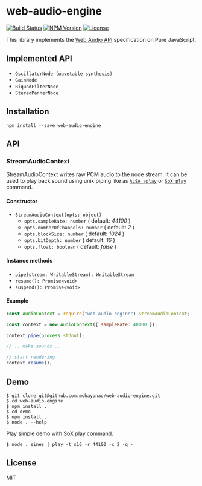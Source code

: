 # web-audio-engine
[![Build Status](http://img.shields.io/travis/mohayonao/web-audio-engine.svg?style=flat-square)](https://travis-ci.org/mohayonao/web-audio-engine)
[![NPM Version](http://img.shields.io/npm/v/web-audio-engine.svg?style=flat-square)](https://www.npmjs.org/package/web-audio-engine)
[![License](http://img.shields.io/badge/license-MIT-brightgreen.svg?style=flat-square)](http://mohayonao.mit-license.org/)

This library implements the [Web Audio API](https://www.w3.org/TR/webaudio/) specification on Pure JavaScript.

## Implemented API

- `OscillatorNode (wavetable synthesis)`
- `GainNode`
- `BiquadFilterNode`
- `StereoPannerNode`

## Installation

```
npm install --save web-audio-engine
```

## API

### StreamAudioContext

StreamAudioContext writes raw PCM audio to the node stream. It can be used to play back sound using unix piping like as [`ALSA aplay`](http://alsa.opensrc.org/Aplay) or [`SoX play`](http://sox.sourceforge.net/) command.

#### Constructor
- `StreamAudioContext(opts: object)`
  - `opts.sampleRate: number` ( default: _44100_ )
  - `opts.numberOfChannels: number` ( default: _2_ )
  - `opts.blockSize: number` ( default: _1024_ )
  - `opts.bitDepth: number` ( default: _16_ )
  - `opts.float: boolean` ( default: _false_ )

#### Instance methods
- `pipe(stream: WritableStream): WritableStream`
- `resume(): Promise<void>`
- `suspend(): Promise<void>`

#### Example

```js
const AudioContext = require("web-audio-engine").StreamAudioContext;

const context = new AudioContext({ sampleRate: 48000 });

context.pipe(process.stdout);

// .. make sounds ..

// start rendering
context.resume();
```

## Demo

```
$ git clone git@github.com:mohayonao/web-audio-engine.git
$ cd web-audio-engine
$ npm install .
$ cd demo
$ npm install .
$ node . --help
```

Play simple demo with SoX play command.

```
$ node . sines | play -t s16 -r 44100 -c 2 -q -
```

## License

MIT

